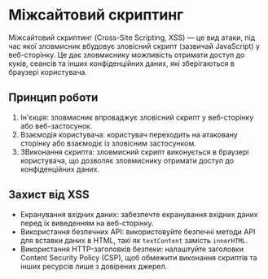 # Міжсайтовий скриптинг

Міжсайтовий скриптинг (Cross-Site Scripting, XSS) — це вид атаки, під час якої зловмисник вбудовує зловісний скрипт (зазвичай JavaScript) у веб-сторінку. Це дає зловмиснику можливість отримати доступ до куків, сеансів та інших конфіденційних даних, які зберігаються в браузері користувача.

## Принцип роботи

1. Ін'єкція: зловмисник впроваджує зловісний скрипт у веб-сторінку або веб-застосунок.
2. Взаємодія користувача: користувач переходить на атаковану сторінку або взаємодіє із зловісним застосунком.
3. ЗВиконання скрипта: зловмисний скрипт виконується в браузері користувача, що дозволяє зловмиснику отримати доступ до конфіденційних даних.

## Захист від XSS

- Екранування вхідних даних: забезпечте екранування вхідних даних перед їх виведенням на веб-сторінку.
- Використання безпечних API: використовуйте безпечні методи API для вставки даних в HTML, такі як `textContent` замість `innerHTML`.
- Використання HTTP-заголовків безпеки: налаштуйте заголовки Content Security Policy (CSP), щоб обмежити виконання скриптів та інших ресурсів лише з довірених джерел.
